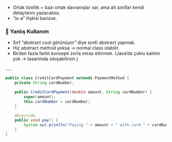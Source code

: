 - Ortak özellik + bazı ortak davranışlar var, ama alt sınıflar kendi detaylarını yazacaksa.
- “is-a” ilişkisi barizse.

### 🚫 Yanlış Kullanım
- Sırf “abstract cool görünüyor” diye sınıfı abstract yapmak.
- Hiç abstract method yoksa → normal class olabilir.
- Birden fazla farklı konsepti zorla miras ettirmek. (Java’da çoklu kalıtım yok → tasarımda sıkışabilirsin.)

..... 

```java
public class CreditCardPayment extends PaymentMethod {
    private String cardNumber;

    public CreditCardPayment(double amount, String cardNumber) {
        super(amount);
        this.cardNumber = cardNumber;
    }

    @Override
    public void pay() {
        System.out.println("Paying " + amount + " with card " + cardNumber);
    }
}

```